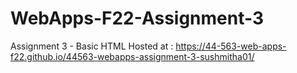 # WebApps-F22-Assignment-3
Assignment 3 - Basic HTML
Hosted at :  https://44-563-web-apps-f22.github.io/44563-webapps-assignment-3-sushmitha01/